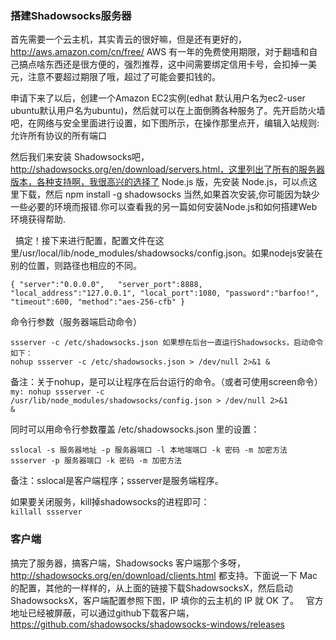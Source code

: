 ### 搭建Shadowsocks服务器
   首先需要一个云主机，其实青云的很好嘛，但是还有更好的，http://aws.amazon.com/cn/free/ AWS 有一年的免费使用期限，对于翻墙和自己搞点啥东西还是很方便的，强烈推荐，这中间需要绑定信用卡号，会扣掉一美元，注意不要超过期限了哦，超过了可能会要扣钱的。

   申请下来了以后，创建一个Amazon EC2实例(edhat 默认用户名为ec2-user ubuntu默认用户名为ubuntu)，然后就可以在上面倒腾各种服务了。先开启防火墙吧，在网络与安全里面进行设置，如下图所示，在操作那里点开，编辑入站规则:
   允许所有协议的所有端口


   然后我们来安装 Shadowsocks吧，http://shadowsocks.org/en/download/servers.html，这里列出了所有的服务器版本，各种支持啊，我很高兴的选择了 Node.js 版，先安装 Node.js，可以点这里下载，然后 npm install -g shadowsocks 
当然,如果首次安装,你可能因为缺少一些必要的环境而报错.你可以查看我的另一篇如何安装Node.js和如何搭建Web环境获得帮助.

   搞定！接下来进行配置，配置文件在这里/usr/local/lib/node_modules/shadowsocks/config.json。如果nodejs安装在别的位置，则路径也相应的不同。
   <pre><code>{
    "server":"0.0.0.0",
    "server_port":8888,
    "local_address":"127.0.0.1",
    "local_port":1080,
    "password":"barfoo!",
    "timeout":600,
    "method":"aes-256-cfb"
}</code></pre>

   命令行参数（服务器端启动命令）
   <pre><code>ssserver -c /etc/shadowsocks.json 如果想在后台一直运行Shadowsocks，启动命令如下：
nohup ssserver -c /etc/shadowsocks.json > /dev/null 2>&1 &
</code></pre>

   备注：关于nohup，是可以让程序在后台运行的命令。（或者可使用screen命令）   
   <code>my: nohup ssserver -c /usr/lib/node_modules/shadowsocks/config.json > /dev/null 2>&1 &</code>
   
   同时可以用命令行参数覆盖 /etc/shadowsocks.json 里的设置：
   <pre><code>sslocal -s 服务器地址 -p 服务器端口 -l 本地端端口 -k 密码 -m 加密方法
ssserver -p 服务器端口 -k 密码 -m 加密方法</code></pre>
   备注：sslocal是客户端程序；ssserver是服务端程序。

   如果要关闭服务，kill掉shadowsocks的进程即可：   
   <code>killall ssserver</code>
   
### 客户端

   搞完了服务器，搞客户端，Shadowsocks 客户端那个多呀，http://shadowsocks.org/en/download/clients.html 都支持。下面说一下 Mac 的配置，其他的一样样的，从上面的链接下载ShadowsocksX，然后启动ShadowsocksX，客户端配置参照下图，IP 填你的云主机的 IP 就 OK 了。
   官方地址已经被屏蔽，可以通过github下载客户端，https://github.com/shadowsocks/shadowsocks-windows/releases

